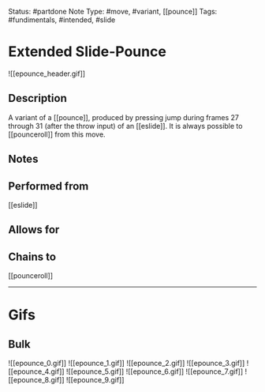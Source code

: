 Status: #partdone
Note Type: #move, #variant, [[pounce]]
Tags: #fundimentals, #intended, #slide 

# Extended Slide-Pounce
![[epounce_header.gif]]
## Description
A variant of a [[pounce]], produced by pressing jump during frames 27 through 31 (after the throw input) of an [[eslide]]. It is always possible to [[pounceroll]] from this move.

## Notes


## Performed from
[[eslide]]

## Allows for


## Chains to
[[pounceroll]]

___
# Gifs
## Bulk
![[epounce_0.gif]]
![[epounce_1.gif]]
![[epounce_2.gif]]
![[epounce_3.gif]]
![[epounce_4.gif]]
![[epounce_5.gif]]
![[epounce_6.gif]]
![[epounce_7.gif]]
![[epounce_8.gif]]
![[epounce_9.gif]]